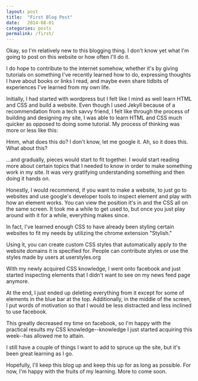 ```yaml
---
layout: post
title:  "First Blog Post"
date:   2014-08-01 
categories: posts 
permalink: /first/
---
```


Okay, so I'm relatively new to this blogging thing. I don't know yet what I'm going to post on this website or how often I'll do it. 

I do hope to contribute to the internet somehow, whether it's by giving tutorials on something I've recently learned how to do, expressing thoughts I have about books or links I read, and maybe even share tidbits of experiences I've learned from my own life. 

Initially, I had started with wordpress but I felt like I mind as well learn HTML and CSS and build a website. 
Even though I used Jekyll because of a recommendation from a tech savvy friend, I felt like through the process of building and designing my site, I was able to learn HTML and CSS much quicker as opposed to doing some tutorial. 
My process of thinking was more or less like this: 

Hmm, what does this do? I don't know, let me google it. Ah, so it does this. 
What about this? 

...and gradually, pieces would start to fit together. I would start reading more about certain topics that I needed to know in order to make something work in my site. It was very gratifying understanding something and then doing it hands on. 

Honestly, I would recommend, if you want to make a website, to just go to websites and use google's developer tools to inspect element and play with how an element works. You can view the position it's in and the CSS all on the same screen. 
It took me a while to get used to, but once you just play around with it for a while, everything makes since. 

In fact, I've learned enough CSS to have already been styling certain websites to fit my needs by utilizing the chrome extension "Stylish."

Using it, you can create custom CSS styles that automatically apply to the website domains it is specified for. People can contribute styles or use the styles made by users at userstyles.org

With my newly acquired CSS knowledge, I went onto facebook and just started inspecting elements that I didn't want to see on my news feed page anymore. 

At the end, I just ended up deleting everything from it except for some of elements in the blue bar at the top. Additionally, in the middle of the screen, I put words of motivation so that I would be less distracted and less inclined to use facebook. 

This greatly decreased my time on facebook, so I'm happy with the practical results my CSS knowledge--knowledge I just started acquiring this week--has allowed me to attain. 

I still have a couple of things I want to add to spruce up the site, but it's been great learning as I go. 

Hopefully, I'll keep this blog up and keep this up for as long as possible. For now, I'm happy with the fruits of my learning. More to come soon. 
